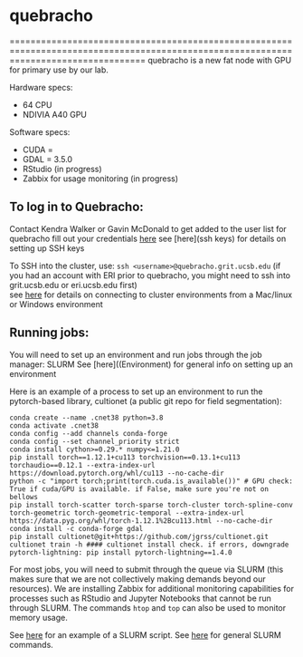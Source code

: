 # quebracho
======================================================================================================================================
quebracho is a new fat node with GPU for primary use by our lab.

Hardware specs: 
* 64 CPU
* NDIVIA A40 GPU

Software specs:
* CUDA = 
* GDAL = 3.5.0
* RStudio (in progress)
* Zabbix for usage monitoring (in progress)

## To log in to Quebracho:

Contact Kendra Walker or Gavin McDonald to get added to the user list for quebracho
fill out your credentials [here](https://dc1.grit.ucsb.edu/)
see [here](ssh keys) for details on setting up SSH keys 

To SSH into the cluster, use:
```ssh <username>@quebracho.grit.ucsb.edu```
(if you had an account with ERI prior to quebracho, you might need to ssh into grit.ucsb.edu or eri.ucsb.edu first)  
see [here](connecting) for details on connecting to cluster environments from a Mac/linux or Windows environment

## Running jobs:

You will need to set up an environment and run jobs through the job manager: SLURM
See [here]((Environment) for general info on setting up an environment

Here is an example of a process to set up an environment to run the pytorch-based library, cultionet (a public git repo for field segmentation):

```
conda create --name .cnet38 python=3.8
conda activate .cnet38
conda config --add channels conda-forge
conda config --set channel_priority strict
conda install cython>=0.29.* numpy<=1.21.0
pip install torch==1.12.1+cu113 torchvision==0.13.1+cu113 torchaudio==0.12.1 --extra-index-url https://download.pytorch.org/whl/cu113 --no-cache-dir
python -c "import torch;print(torch.cuda.is_available())" # GPU check: True if cuda/GPU is available. if False, make sure you're not on bellows
pip install torch-scatter torch-sparse torch-cluster torch-spline-conv torch-geometric torch-geometric-temporal --extra-index-url https://data.pyg.org/whl/torch-1.12.1%2Bcu113.html --no-cache-dir
conda install -c conda-forge gdal
pip install cultionet@git+https://github.com/jgrss/cultionet.git
cultionet train -h #### cultionet install check. if errors, downgrade pytorch-lightning: pip install pytorch-lightning==1.4.0
```

For most jobs, you will need to submit through the queue via SLURM (this makes sure that we are not collectively making demands beyond our resources). We are installing Zabbix for additional monitoring capabilities for processes such as RStudio and Jupyter Notebooks that cannot be run through SLURM. The commands `htop` and `top` can also be used to monitor memory usage.

See [here](Downloading) for an example of a SLURM script.
See [here](SlurmCommands) for general SLURM commands. 
